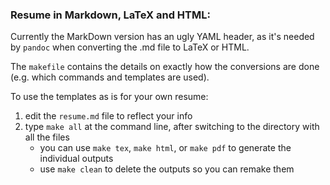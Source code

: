 ### Resume in Markdown, LaTeX and HTML:
Currently the MarkDown version has an ugly YAML header, 
as it's needed by `pandoc` when converting the .md file to LaTeX or HTML.

The `makefile` contains the details on exactly how the conversions are done
(e.g. which commands and templates are used).  

To use the templates as is for your own resume:

1. edit the `resume.md` file to reflect your info
2. type `make all` at the command line, after switching to
   the directory with all the files
    - you can use `make tex`, `make html`, or `make pdf` to 
      generate the individual outputs
    - use `make clean` to delete the outputs so you can remake them


